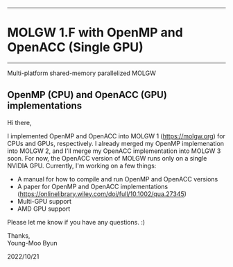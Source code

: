 ------------------------------------------------
# MOLGW 1.F with OpenMP and OpenACC (Single GPU)
------------------------------------------------

Multi-platform shared-memory parallelized MOLGW

## OpenMP (CPU) and OpenACC (GPU) implementations

Hi there,

I implemented OpenMP and OpenACC into MOLGW 1 (https://molgw.org) for CPUs and GPUs, respectively.
I already merged my OpenMP implemenation into MOLGW 2, and I'll merge my OpenACC implementation into MOLGW 3 soon.
For now, the OpenACC version of MOLGW runs only on a single NVIDIA GPU.
Currently, I'm working on a few things:

- A manual for how to compile and run OpenMP and OpenACC versions
- A paper for OpenMP and OpenACC implementations (https://onlinelibrary.wiley.com/doi/full/10.1002/qua.27345)
- Multi-GPU support
- AMD GPU support

Please let me know if you have any questions. :)

Thanks,\
Young-Moo Byun

2022/10/21
